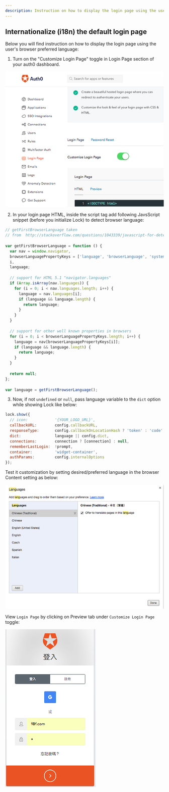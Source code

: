 ```yaml
---
description: Instruction on how to display the login page using the user's browser preferred language.
---
```


## Internationalize (i18n) the default login page

Below you will find instruction on how to display the login page using the user's browser preferred language:

1) Turn on the "Customize Login Page" toggle in Login Page section of your auth0 dashboard.

![](/media/articles/i18n/i18n-custom-login-page/i18n-custom-login-page-1.png)

2) In your login page HTML, inside the script tag add following JavsScript snippet (before you initialize Lock) to detect browser language:

```js
// getFirstBrowserLanguage taken 
// from  http://stackoverflow.com/questions/1043339/javascript-for-detecting-browser-language-preference

var getFirstBrowserLanguage = function () {
  var nav = window.navigator,
  browserLanguagePropertyKeys = ['language', 'browserLanguage', 'systemLanguage', 'userLanguage'],
  i,
  language;

  // support for HTML 5.1 "navigator.languages"
  if (Array.isArray(nav.languages)) {
    for (i = 0; i < nav.languages.length; i++) {
      language = nav.languages[i];
      if (language && language.length) {
        return language;
      }
    }
  }

  // support for other well known properties in browsers
  for (i = 0; i < browserLanguagePropertyKeys.length; i++) {
    language = nav[browserLanguagePropertyKeys[i]];
    if (language && language.length) {
      return language;
    }
  }

  return null;
};

var language = getFirstBrowserLanguage();
```

3) Now, if not `undefined` or `null`, pass language variable to the `dict` option while showing Lock like below:


```js
lock.show({
  // icon:            '{YOUR_LOGO_URL}',
  callbackURL:        config.callbackURL,
  responseType:       config.callbackOnLocationHash ? 'token' : 'code',
  dict:               language || config.dict,
  connections:        connection ? [connection] : null,
  rememberLastLogin:  !prompt,
  container:          'widget-container',
  authParams:         config.internalOptions
});
```

Test it customization by setting desired/preferred language in the browser Content setting as below:

![](/media/articles/i18n/i18n-custom-login-page/i18n-custom-login-page-2.png)

View `Login Page` by clicking on Preview tab under `Customize Login Page` toggle:

![](/media/articles/i18n/i18n-custom-login-page/i18n-custom-login-page-3.png)